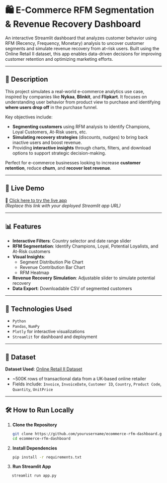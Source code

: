 # 🛍️ E-Commerce RFM Segmentation & Revenue Recovery Dashboard

An interactive Streamlit dashboard that analyzes customer behavior using RFM (Recency, Frequency, Monetary) analysis to uncover customer segments and simulate revenue recovery from at-risk users. Built using the Online Retail II dataset, this app enables data-driven decisions for improving customer retention and optimizing marketing efforts.

---

## 📌 Description

This project simulates a real-world e-commerce analytics use case, inspired by companies like **Nykaa**, **Blinkit**, and **Flipkart**. It focuses on understanding user behavior from product view to purchase and identifying **where users drop off** in the purchase funnel.

Key objectives include:

- **Segmenting customers** using RFM analysis to identify Champions, Loyal Customers, At-Risk users, etc.
- **Simulating recovery strategies** (discounts, nudges) to bring back inactive users and boost revenue.
- Providing **interactive insights** through charts, filters, and download options to support strategic decision-making.

Perfect for e-commerce businesses looking to increase **customer retention**, reduce **churn**, and **recover lost revenue**.

---

## 🚀 Live Demo

🔗 [Click here to try the live app](https://your-streamlit-link-here)  
*(Replace this link with your deployed Streamlit app URL)*

---

## 📊 Features

- **Interactive Filters**: Country selector and date range slider  
- **RFM Segmentation**: Identify Champions, Loyal, Potential Loyalists, and At-Risk customers  
- **Visual Insights**:
  - Segment Distribution Pie Chart
  - Revenue Contribution Bar Chart
  - RFM Heatmap
- **Revenue Recovery Simulation**: Adjustable slider to simulate potential recovery  
- **Data Export**: Downloadable CSV of segmented customers  

---

## 🧠 Technologies Used

- `Python`
- `Pandas`, `NumPy`
- `Plotly` for interactive visualizations
- `Streamlit` for dashboard and deployment

---

## 📁 Dataset

**Dataset Used**: [Online Retail II Dataset](https://archive.ics.uci.edu/ml/datasets/Online+Retail+II)  
- ~500K rows of transactional data from a UK-based online retailer  
- Fields include: `Invoice`, `InvoiceDate`, `Customer ID`, `Country`, `Product Code`, `Quantity`, `UnitPrice`

---

## 🛠️ How to Run Locally

1. **Clone the Repository**
   ```bash
   git clone https://github.com/yourusername/ecommerce-rfm-dashboard.git
   cd ecommerce-rfm-dashboard

2. **Install Dependencies**
      ```bash
   pip install -r requirements.txt
      
4. **Run Streamlit App**
 ```bash
    streamlit run app.py



  

